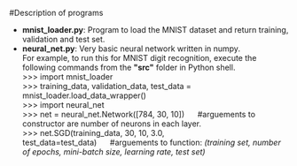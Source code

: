 #Description of programs
- <b>mnist_loader.py</b>: Program to load the MNIST dataset and return training, validation and test set.
- <b>neural_net.py</b>: Very basic neural network written in numpy.
<br>For example, to run this for MNIST digit recognition, execute the following commands from the **"src"** folder in Python shell.
<br>>>> import mnist_loader
<br>>>> training_data, validation_data, test_data = mnist_loader.load_data_wrapper()
<br>>>> import neural_net
<br>>>> net = neural_net.Network([784, 30, 10])&nbsp;&nbsp;&nbsp;&nbsp;&nbsp;&nbsp;#arguements to constructor are number of neurons in each layer.
<br>>>> net.SGD(training_data, 30, 10, 3.0, test_data=test_data)&nbsp;&nbsp;&nbsp;&nbsp;&nbsp;&nbsp;#arguements to function:<i> (training set, number of epochs, mini-batch size, learning rate, test set)</i>